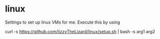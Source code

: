 # linux
Settings to set up linux VMs for me. Execute this by using

curl -s https://github.com/lizzyTheLizard/linux/setup.sh | bash -s arg1 arg2

